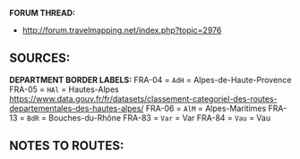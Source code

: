 ﻿**FORUM THREAD:**
- http://forum.travelmapping.net/index.php?topic=2976


**SOURCES:**
- 

**DEPARTMENT BORDER LABELS:**
FRA-04 = `AdH` = Alpes-de-Haute-Provence
FRA-05 = `HAl` = Hautes-Alpes https://www.data.gouv.fr/fr/datasets/classement-categoriel-des-routes-departementales-des-hautes-alpes/
FRA-06 = `AlM` = Alpes-Maritimes
FRA-13 = `BdR` = Bouches-du-Rhône
FRA-83 = `Var` = Var
FRA-84 = `Vau` = Vau


**NOTES TO ROUTES:**
- 